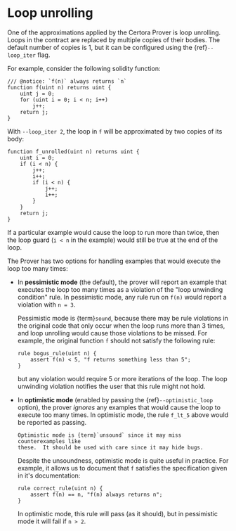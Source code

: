 Loop unrolling
==============

One of the approximations applied by the Certora Prover is loop unrolling.
Loops in the contract are replaced by multiple copies of their bodies.  The
default number of copies is 1, but it can be configured using
the {ref}`--loop_iter` flag.

For example, consider the following solidity function:

```solidity
/// @notice: `f(n)` always returns `n`
function f(uint n) returns uint {
    uint j = 0;
    for (uint i = 0; i < n; i++)
        j++;
    return j;
}
```

With `--loop_iter 2`, the loop in `f` will be approximated by two copies of its
body:

```solidity
function f_unrolled(uint n) returns uint {
    uint i = 0;
    if (i < n) {
        j++;
        i++;
        if (i < n) {
            j++;
            i++;
        }
    }
    return j;
}
```

If a particular example would cause the loop to run more than twice, then the
loop guard (`i < n` in the example) would still be true at the end of the loop.

The Prover has two options for handling examples that would execute the loop
too many times:

 * In **pessimistic mode** (the default), the prover will report an example
   that executes the loop too many times as a violation of the "loop unwinding
   condition" rule.  In pessimistic mode, any rule run on `f(n)` would report a
   violation with `n = 3`.

   Pessimistic mode is {term}`sound`, because there may be rule
   violations in the original code that only occur when the loop runs more than
   3 times, and loop unrolling would cause those violations to be missed.  For
   example, the original function `f` should not satisfy the following rule:

   ```cvl
   rule bogus_rule(uint n) {
       assert f(n) < 5, "f returns something less than 5";
   }
   ```

   but any violation would require 5 or more iterations of the loop.  The loop
   unwinding violation notifies the user that this rule might not hold.

 * In **optimistic mode** (enabled by passing the {ref}`--optimistic_loop` option),
   the prover _ignores_ any examples that would cause the loop to execute
   too many times.  In optimistic mode, the rule `f_lt_5` above would be
   reported as passing.

   ```{caution}
   Optimistic mode is {term}`unsound` since it may miss counterexamples like
   these.  It should be used with care since it may hide bugs.
   ```

   Despite the unsoundness, optimistic mode is quite useful in practice.  For
   example, it allows us to document that `f` satisfies the specification given
   in it's documentation:

   ```cvl
   rule correct_rule(uint n) {
       assert f(n) == n, "f(n) always returns n";
   }
   ```

   In optimistic mode, this rule will pass (as it should), but in pessimistic
   mode it will fail if `n > 2`.

